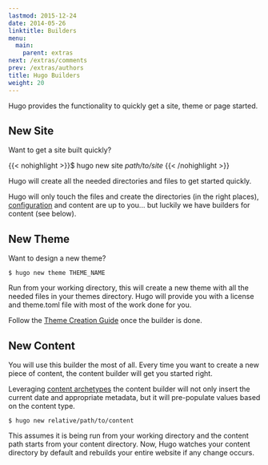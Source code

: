 ```yaml
---
lastmod: 2015-12-24
date: 2014-05-26
linktitle: Builders
menu:
  main:
    parent: extras
next: /extras/comments
prev: /extras/authors
title: Hugo Builders
weight: 20
---
```


Hugo provides the functionality to quickly get a site, theme or page
started.


## New Site

Want to get a site built quickly?

{{< nohighlight >}}$ hugo new site <i>path/to/site</i>
{{< /nohighlight >}}

Hugo will create all the needed directories and files to get started
quickly.

Hugo will only touch the files and create the directories (in the right
places), [configuration](/overview/configuration/) and content are up to
you... but luckily we have builders for content (see below).

## New Theme

Want to design a new theme?

    $ hugo new theme THEME_NAME

Run from your working directory, this will create a new theme with all
the needed files in your themes directory. Hugo will provide you with a
license and theme.toml file with most of the work done for you.

Follow the [Theme Creation Guide](/themes/creation/) once the builder is
done.

## New Content

You will use this builder the most of all. Every time you want to create
a new piece of content, the content builder will get you started right.

Leveraging [content archetypes](/content/archetypes/) the content builder
will not only insert the current date and appropriate metadata, but it
will pre-populate values based on the content type.

    $ hugo new relative/path/to/content

This assumes it is being run from your working directory and the content
path starts from your content directory. Now, Hugo watches your content directory by default and rebuilds your entire website if any change occurs.
